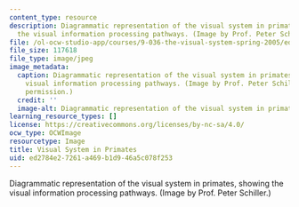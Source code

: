 ```yaml
---
content_type: resource
description: Diagrammatic representation of the visual system in primates, showing
  the visual information processing pathways. (Image by Prof. Peter Schiller.)
file: /ol-ocw-studio-app/courses/9-036-the-visual-system-spring-2005/ed2784e27261a469b1d946a5c078f253_9-036s05.jpg
file_size: 117618
file_type: image/jpeg
image_metadata:
  caption: Diagrammatic representation of the visual system in primates, showing the
    visual information processing pathways. (Image by Prof. Peter Schiller. Used with
    permission.)
  credit: ''
  image-alt: Diagrammatic representation of the visual system in primates.
learning_resource_types: []
license: https://creativecommons.org/licenses/by-nc-sa/4.0/
ocw_type: OCWImage
resourcetype: Image
title: Visual System in Primates
uid: ed2784e2-7261-a469-b1d9-46a5c078f253
---
```

Diagrammatic representation of the visual system in primates, showing the visual information processing pathways. (Image by Prof. Peter Schiller.)